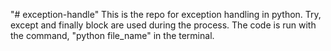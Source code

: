 "# exception-handle" 
This is the repo for exception handling in python. Try, except and finally block are used during the process. The code is run with the command, "python file_name" in the terminal.
